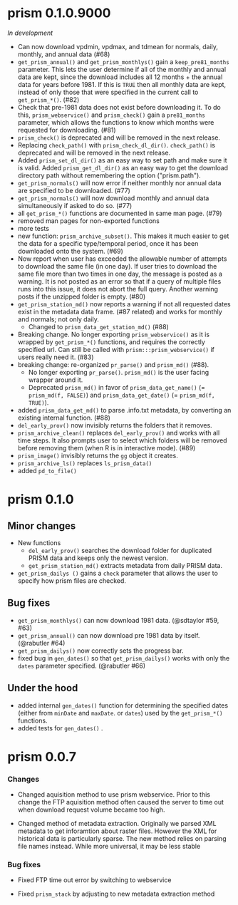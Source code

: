 # prism 0.1.0.9000

*In development*

* Can now download vpdmin, vpdmax, and tdmean for normals, daily, monthly, and annual data (#68)
* `get_prism_annual()` and `get_prism_monthlys()` gain a `keep_pre81_months` parameter. This lets the user determine if all of the monthly and annual data are kept, since the download includes all 12 months + the annual data for years before 1981. If this is `TRUE` then all monthly data are kept, instead of only those that were specified in the current call to `get_prism_*()`. (#82)
* Check that pre-1981 data does not exist before downloading it. To do this, `prism_webservice()` and `prism_check()` gain a `pre81_months` parameter, which allows the functions to know which months were requested for downloading. (#81)
* `prism_check()` is deprecated and will be removed in the next release.
* Replacing `check_path()` with `prism_check_dl_dir()`. `check_path()` is deprecated and will be removed in the next release.
* Added `prism_set_dl_dir()` as an easy way to set path and make sure it is valid. Added `prism_get_dl_dir()` as an easy way to get the download directory path without remembering the option ("prism.path"). 
* `get_prism_normals()` will now error if neither monthly nor annual data are specified to be downloaded. (#77)
* `get_prism_normals()` will now download monthly and annual data simultaneously if asked to do so. (#77)
* all `get_prism_*()` functions are documented in same man page. (#79)
* removed man pages for non-exported functions
* more tests
* new function: `prism_archive_subset()`. This makes it much easier to get the data for a specific type/temporal period, once it has been downloaded onto the system. (#69)
* Now report when user has exceeded the allowable number of attempts to download the same file (in one day). If user tries to download the same file more than two times in one day, the message is posted as a warning. It is not posted as an error so that if a query of multiple files runs into this issue, it does not abort the full query. Another warning posts if the unzipped folder is empty. (#80)
* `get_prism_station_md()` now reports a warning if not all requested dates exist in the metadata data frame. (#87 related) and works for monthly and normals; not only daily. 
  * Changed to `prism_data_get_station_md()` (#88)
* Breaking change. No longer exporting `prism_webservice()` as it is wrapped by `get_prism_*()` functions, and requires the correctly specified url. Can still be called with `prism:::prism_webservice()` if users really need it. (#83)
* breaking change: re-organized `pr_parse()` and `prism_md()` (#88). 
  * No longer exporting `pr_parse()`. `prism_md()` is the user facing wrapper around it. 
  * Deprecated `prism_md()` in favor of `prism_data_get_name()` (= `prism_md(f, FALSE)`) and `prism_data_get_date()` (= `prism_md(f, TRUE)`). 
* added `prism_data_get_md()` to parse .info.txt metadata, by converting an existing internal function. (#88)
* `del_early_prov()` now invisibly returns the folders that it removes.
* `prism_archive_clean()` replaces `del_early_prov()` and works with all time steps. It also prompts user to select which folders will be removed before removing them (when R is in interactive mode). (#89)
* `prism_image()` invisibly returns the `gg` object it creates.
* `prism_archive_ls()` replaces `ls_prism_data()`
* added `pd_to_file()`

# prism 0.1.0

## Minor changes

* New functions
    - `del_early_prov()` searches the download folder for duplicated PRISM data and keeps only the newest version.
    - `get_prism_station_md()` extracts metadata from daily PRISM data.
* `get_prism_dailys ()` gains a `check` parameter that allows the user to specify how prism files are checked.


## Bug fixes

* `get_prism_monthlys()` can now download 1981 data. (@sdtaylor #59, #63)
* `get_prism_annual()` can now download pre 1981 data by itself. (@rabutler #64)
* `get_prism_dailys()` now correctly sets the progress bar.
* fixed bug in `gen_dates()` so that `get_prism_dailys()` works with only the `dates` parameter specified. (@rabutler #66)

## Under the hood

* added internal `gen_dates()` function for determining the specified dates (either from `minDate` and `maxDate`. or `dates`) used by the `get_prism_*()` functions.
* added tests for `gen_dates()` .

# prism 0.0.7

### Changes

* Changed aquisition method to use prism webservice.  Prior to this change the FTP aquisition method often caused the server to time out when download request volume became too high.  

* Changed method of metadata extraction.  Originally we parsed XML metadata to get inforamtion about raster files.  However the XML for historical data is particularly sparse. The new method relies on parsing file names instead. While more universal, it may be less stable

### Bug fixes

* Fixed FTP time out error by switching to webservice

* Fixed `prism_stack` by adjusting to new metadata extraction method